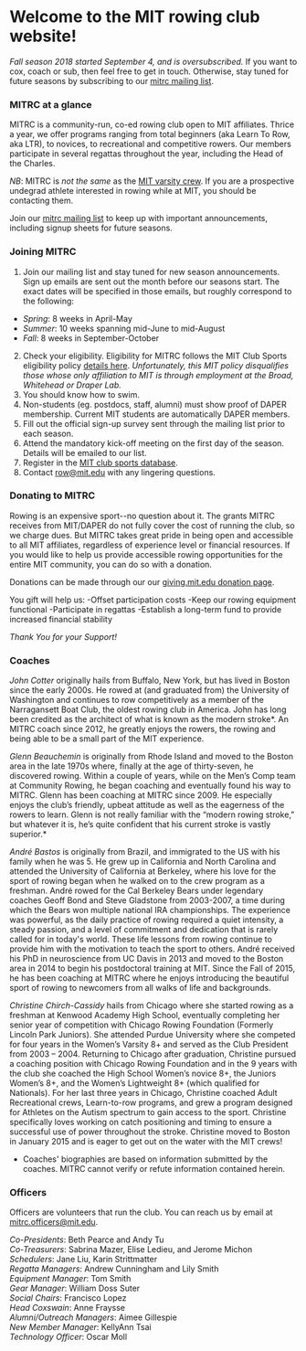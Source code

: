 # Welcome to the MIT rowing club website!

*Fall season 2018 started September 4, and is oversubscribed.* If you want to cox, coach or sub, then feel free to get in touch. Otherwise, stay tuned for future seasons by subscribing to our [mitrc mailing list](http://mailman.mit.edu/mailman/listinfo/mitrc).

### MITRC at a glance

MITRC is a community-run, co-ed rowing club open to MIT affiliates. Thrice a year, we offer programs ranging from total beginners (aka Learn To Row, aka LTR), to novices, to recreational and competitive rowers.  Our members participate in several regattas throughout the year, including the Head of the Charles.

*NB*: MITRC is _not the same_ as the [MIT varsity crew](http://mitathletics.com/sports/m-crewlt/index). If you are a prospective undegrad athlete interested in rowing while at MIT, you should be contacting them.

Join our [mitrc mailing list](http://mailman.mit.edu/mailman/listinfo/mitrc) to keep up with important announcements, including signup sheets for future seasons.

### Joining MITRC
1. Join our mailing list and stay tuned for new season announcements. Sign up emails are sent out the month before our seasons start. The exact dates will be specified in those emails, but roughly correspond to the following:
  - _Spring_: 8 weeks in April-May
  - _Summer_: 10 weeks spanning mid-June to mid-August
  - _Fall_: 8 weeks in September-October
2. Check your eligibility. Eligibility for MITRC follows the MIT Club Sports eligibility policy [details here](https://clubsports.mit.edu/about/eligibility). _Unfortunately, this MIT policy disqualifies those whose only affiliation to MIT is through employment at the Broad, Whitehead or Draper Lab._
1. You should know how to swim.
1. Non-students (eg. postdocs, staff, alumni) must show proof of DAPER membership. Current MIT students are automatically DAPER members.
1. Fill out the official sign-up survey sent through the mailing list prior to each season.
1. Attend the mandatory kick-off meeting on the first day of the season. Details will be emailed to our list.
1. Register in the [MIT club sports database](https://mit.dserec.com/online/clubsports_widget/club/18/).
1. Contact [row@mit.edu](mailto:row@mit.edu) with any lingering questions.


### Donating to MITRC

Rowing is an expensive sport--no question about it. The grants MITRC receives from MIT/DAPER do not fully cover the cost of running the club, so we charge dues. But MITRC takes great pride in being open and accessible to all MIT affiliates, regardless of experience level or financial resources. If you would like to help us provide accessible rowing opportunities for the entire MIT community, you can do so with a donation. 

Donations can be made through our our [giving.mit.edu donation page](https://giving.mit.edu/give/to?fundId=2437100).

You gift will help us:
-Offset participation costs
-Keep our rowing equipment functional
-Participate in regattas
-Establish a long-term fund to provide increased financial stability

_Thank You for your Support!_

### Coaches

_John Cotter_ originally hails from Buffalo, New York, but has lived in Boston since the early 2000s. He rowed at (and graduated from) the University of Washington and continues to row competitively as a member of the Narragansett Boat Club, the oldest rowing club in America. John has long been credited as the architect of what is known as the modern stroke*. An MITRC coach since 2012, he greatly enjoys the rowers, the rowing and being able to be a small part of the MIT experience.

_Glenn Beauchemin_ is originally from Rhode Island and moved to the Boston area in the late 1970s where, finally at the age of thirty-seven, he discovered rowing. Within a couple of years, while on the Men’s Comp team at Community Rowing, he began coaching and eventually found his way to MITRC. Glenn has been coaching at MITRC since 2009. He especially enjoys the club’s friendly, upbeat attitude as well as the eagerness of the rowers to learn. Glenn is not really familiar with the “modern rowing stroke,” but whatever it is, he’s quite confident that his current stroke is vastly superior.*

_André Bastos_ is originally from Brazil, and immigrated to the US with his family when he was 5. He grew up in California and North Carolina and attended the University of California at Berkeley, where his love for the sport of rowing began when he walked on to the crew program as a freshman. André rowed for the Cal Berkeley Bears under legendary coaches Geoff Bond and Steve Gladstone from 2003-2007, a time during which the Bears won multiple national IRA championships. The experience was powerful, as the daily practice of rowing required a quiet intensity, a steady passion, and a level of commitment and dedication that is rarely called for in today's world. These life lessons from rowing continue to provide him with the motivation to teach the sport to others. André received his PhD in neuroscience from UC Davis in 2013 and moved to the Boston area in 2014 to begin his postdoctoral training at MIT. Since the Fall of 2015, he has been coaching at MITRC where he enjoys introducing the beautiful sport of rowing to newcomers from all walks of life and backgrounds.  

_Christine Chirch-Cassidy_ hails from Chicago where she started rowing as a freshman at Kenwood Academy High School, eventually completing her senior year of competition with Chicago Rowing Foundation (Formerly Lincoln Park Juniors).  She attended Purdue University where she competed for four years in the Women’s Varsity 8+ and served as the Club President from 2003 – 2004.  Returning to Chicago after graduation, Christine pursued a coaching position with Chicago Rowing Foundation and in the 9 years with the club she coached the High School Women’s novice 8+, the Juniors Women’s 8+, and the Women’s Lightweight 8+ (which qualified for Nationals).  For her last three years in Chicago, Christine coached Adult Recreational crews, Learn-to-row programs, and grew a program designed for Athletes on the Autism spectrum to gain access to the sport.  Christine specifically loves working on catch positioning and timing to ensure a successful use of power throughout the stroke. Christine moved to Boston in January 2015 and is eager to get out on the water with the MIT crews!

* Coaches' biographies are based on information submitted by the coaches. MITRC cannot verify or refute information contained herein. 

### Officers

Officers are volunteers that run the club. You can reach us by email at [mitrc.officers@mit.edu](mailto:mitrc.officers@mit.edu).

_Co-Presidents_: Beth Pearce and Andy Tu<br>
_Co-Treasurers_: Sabrina Mazer, Elise Ledieu, and Jerome Michon<br>
_Schedulers_: Jane Liu, Karin Strittmatter<br>
_Regatta Managers_: Andrew Cunningham and Lily Smith<br>
_Equipment Manager_: Tom Smith<br>
_Gear Manager_: William Doss Suter<br>
_Social Chairs_: Francisco Lopez<br>
_Head Coxswain_: Anne Fraysse<br>
_Alumni/Outreach Managers_: Aimee Gillespie<br>
_New Member Manager_: KellyAnn Tsai<br>
_Technology Officer_: Oscar Moll<br>

